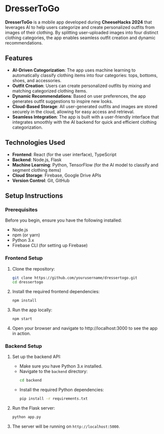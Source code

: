 # DresserToGo

**DresserToGo** is a mobile app developed during **CheeseHacks 2024** that leverages AI to help users categorize and create personalized outfits from images of their clothing. By splitting user-uploaded images into four distinct clothing categories, the app enables seamless outfit creation and dynamic recommendations.

## Features

- **AI-Driven Categorization**: The app uses machine learning to automatically classify clothing items into four categories: tops, bottoms, shoes, and accessories.
- **Outfit Creation**: Users can create personalized outfits by mixing and matching categorized clothing items.
- **Dynamic Recommendations**: Based on user preferences, the app generates outfit suggestions to inspire new looks.
- **Cloud-Based Storage**: All user-generated outfits and images are stored securely in the cloud, allowing for easy access and retrieval.
- **Seamless Integration**: The app is built with a user-friendly interface that integrates smoothly with the AI backend for quick and efficient clothing categorization.

## Technologies Used

- **Frontend**: React (for the user interface), TypeScript
- **Backend**: Node.js, Flask
- **Machine Learning**: Python, TensorFlow (for the AI model to classify and segment clothing items)
- **Cloud Storage**: Firebase, Google Drive APIs
- **Version Control**: Git, GitHub

## Setup Instructions

### Prerequisites
Before you begin, ensure you have the following installed:
- Node.js
- npm (or yarn)
- Python 3.x
- Firebase CLI (for setting up Firebase)

### Frontend Setup
1. Clone the repository:
   ```bash
   git clone https://github.com/yourusername/dressertogo.git
   cd dressertogo
   ```

2. Install the required frontend dependencies:
   ```bash
   npm install
   ```

3. Run the app locally:
   ```bash
   npm start
   ```
4. Open your browser and navigate to http://localhost:3000 to see the app in action.

### Backend Setup
1. Set up the backend API:
   - Make sure you have Python 3.x installed.
   - Navigate to the `backend` directory:
     ```bash
     cd backend
     ```
   - Install the required Python dependencies:
     ```bash
     pip install -r requirements.txt
     ```

2. Run the Flask server:
   ```bash
   python app.py
   ```

3. The server will be running on `http://localhost:5000`.
